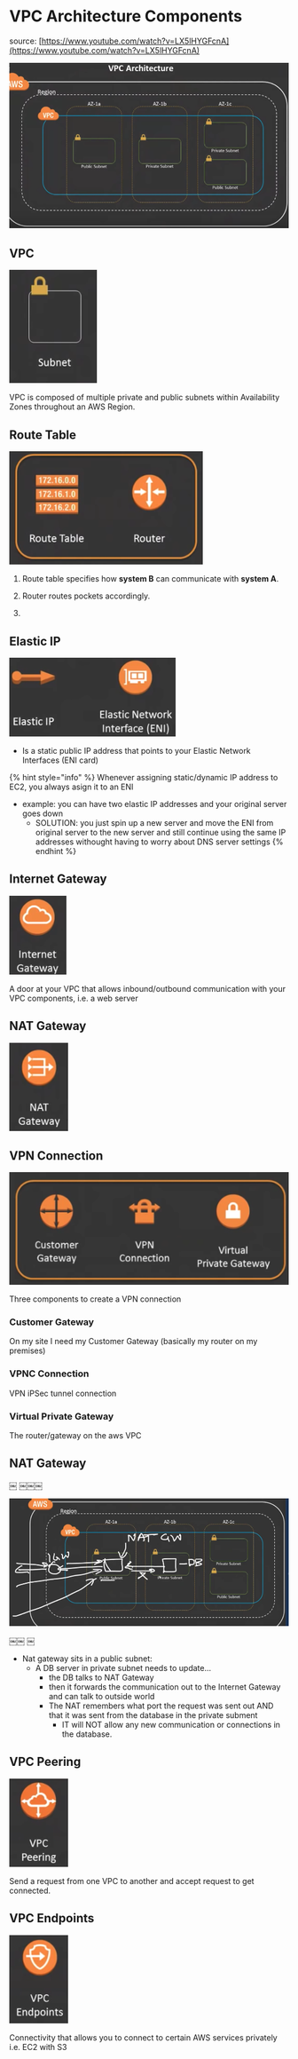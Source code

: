 # VPC Architecture Components

source: [https://www.youtube.com/watch?v=LX5lHYGFcnA](https://www.youtube.com/watch?v=LX5lHYGFcnA)

![](../../../.gitbook/assets/image%20%2889%29.png)

## VPC



![](../../../.gitbook/assets/image%20%2850%29.png)

VPC is composed of multiple private and public subnets within Availability Zones throughout an AWS Region.

## Route Table

![Route Table ](../../../.gitbook/assets/image%20%2880%29.png)

1. Route table specifies how **system B** can communicate with **system A**.
2. Router routes pockets accordingly.

2. 

## Elastic IP

![](../../../.gitbook/assets/image%20%28107%29.png)

* Is a static public IP address that points to your Elastic Network Interfaces \(ENI card\)

{% hint style="info" %}
Whenever assigning static/dynamic IP address to EC2, you  always asign it to an ENI

* example: you can have two elastic IP addresses and your original server goes down
  *  SOLUTION: you just spin up a new server and move the ENI from original server to the new server and still continue using the same IP addresses withought having to worry about DNS server settings
{% endhint %}

## Internet Gateway

![](../../../.gitbook/assets/image%20%2871%29.png)

A door at your VPC that allows inbound/outbound communication with your VPC components, i.e. a web server

## NAT Gateway

![](../../../.gitbook/assets/image%20%2879%29.png)

## VPN Connection

![](../../../.gitbook/assets/image%20%2877%29.png)

Three components to create a VPN connection

### Customer Gateway

On my site I need my Customer Gateway \(basically my router on my premises\)

### VPNC Connection

VPN iPSec tunnel connection

### Virtual Private Gateway

The router/gateway on the aws VPC



## NAT Gateway

￼ ￼￼￼

![](../../../.gitbook/assets/image%20%2899%29.png)

 ￼￼ ￼

* Nat gateway sits in a public subnet:
  * A DB server in private subnet needs to update...
    * the DB talks to NAT Gateway
    * then it forwards the communication out to the Internet Gateway and can talk to outside world
    * The NAT remembers what port the request was sent out AND that it was sent from the database in the private subment
      * IT will NOT allow any new communication or connections in the database.

## VPC Peering

![](../../../.gitbook/assets/image%20%28109%29.png)

Send a request from one VPC to another and accept request to get connected.

## VPC Endpoints

![](../../../.gitbook/assets/image%20%2829%29.png)

Connectivity that allows you to connect to certain AWS services privately i.e. EC2 with S3

